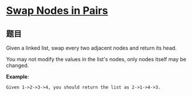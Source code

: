 # [Swap Nodes in Pairs](https://leetcode-cn.com/problems/swap-nodes-in-pairs/)

## 题目

Given a linked list, swap every two adjacent nodes and return its head.

You may not modify the values in the list's nodes, only nodes itself may be changed.

**Example**:
```
Given 1->2->3->4, you should return the list as 2->1->4->3.
```
